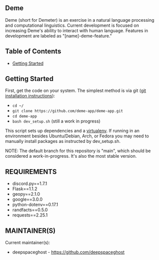 Deme
----

Deme (short for Demeter) is an exercise in a natural language processing
and computational linguistics. Current development is focused on increasing
Deme's ability to interact with human language. Features in development are
labeled as "[name]-deme-feature."

Table of Contents
-----------------

- [Getting Started](#getting-started)

Getting Started
---------------

First, get the code on your system. The simplest method is via git ([git installation instructions](https://gist.github.com/derhuerst/1b15ff4652a867391f03)):
- `cd ~/`
- `git clone https://github.com/deme-app/deme-app.git`
- `cd deme-app`
- `bash dev_setup.sh` (still a work in progress)

This script sets up dependencies and a [virtualenv][about-virtualenv]. If running in an environment besides Ubuntu/Debian, Arch, or Fedora you may need to manually install packages as instructed by dev_setup.sh.

[about-virtualenv]:https://virtualenv.pypa.io/en/stable/

NOTE: The default branch for this repository is "main", which should be considered a work-in-progress. It's also the most stable version.

REQUIREMENTS
------------

* discord.py==1.7.1
* Flask==1.1.2
* geopy==2.1.0
* google==3.0.0
* python-dotenv==0.17.1
* randfacts==0.5.0
* requests==2.25.1


MAINTAINER(S)
-------------

Current maintainer(s):
* deepspaceghost - https://github.com/deepspaceghost

